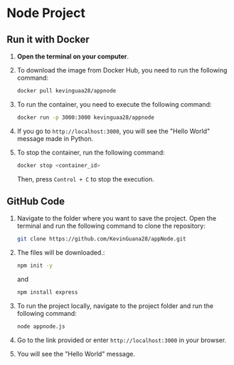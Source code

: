 
# Node Project

## Run it with Docker

1. **Open the terminal on your computer**.

2. To download the image from Docker Hub, you need to run the following command:

   ```bash
   docker pull kevinguaa28/appnode
   ```

3. To run the container, you need to execute the following command:

   ```bash
   docker run -p 3000:3000 kevinguaa28/appnode
   ```

4. If you go to `http://localhost:3000`, you will see the "Hello World" message made in Python.

5. To stop the container, run the following command:

   ```bash
   docker stop <container_id>
   ```

   Then, press `Control + C` to stop the execution.

## GitHub Code

1. Navigate to the folder where you want to save the project. Open the terminal and run the following command to clone the repository:

   ```bash
   git clone https://github.com/KevinGuana28/appNode.git
   ```

2. The files will be downloaded.:

   ```bash
   npm init -y

   ```
   and 

      ```bash
   npm install express

   ```

3. To run the project locally, navigate to the project folder and run the following command:

    ```bash
   node appnode.js

   ```

4. Go to the link provided or enter `http://localhost:3000` in your browser.

5. You will see the "Hello World" message.
